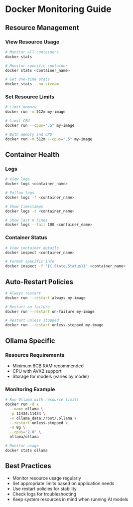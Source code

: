 # Docker Monitoring Guide

## Resource Management

### View Resource Usage
```bash
# Monitor all containers
docker stats

# Monitor specific container
docker stats <container_name>

# Get one-time stats
docker stats --no-stream
```

### Set Resource Limits
```bash
# Limit memory
docker run -m 512m my-image

# Limit CPU
docker run --cpus=".5" my-image

# Both memory and CPU
docker run -m 512m --cpus=".5" my-image
```

## Container Health

### Logs
```bash
# View logs
docker logs <container_name>

# Follow logs
docker logs -f <container_name>

# Show timestamps
docker logs -t <container_name>

# Show last n lines
docker logs --tail 100 <container_name>
```

### Container Status
```bash
# View container details
docker inspect <container_name>

# Format specific info
docker inspect -f '{{.State.Status}}' <container_name>
```

## Auto-Restart Policies

```bash
# Always restart
docker run --restart always my-image

# Restart on failure
docker run --restart on-failure my-image

# Restart unless stopped
docker run --restart unless-stopped my-image
```

## Ollama Specific

### Resource Requirements
- Minimum 8GB RAM recommended
- CPU with AVX2 support
- Storage for models (varies by model)

### Monitoring Example
```bash
# Run Ollama with resource limits
docker run -d \
  --name ollama \
  -p 11434:11434 \
  -v ollama_data:/root/.ollama \
  --restart unless-stopped \
  -m 8g \
  --cpus="2.0" \
  ollama/ollama

# Monitor usage
docker stats ollama
```

## Best Practices
- Monitor resource usage regularly
- Set appropriate limits based on application needs
- Use restart policies for stability
- Check logs for troubleshooting
- Keep system resources in mind when running AI models